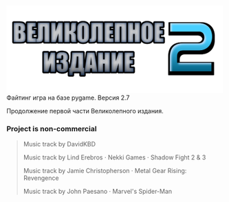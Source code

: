 ![](assets/images/UI/logo.png)
Файтинг игра на базе pygame. Версия 2.7

Продолжение первой части Великолепного издания.

### Project is non-commercial

> Music track by DavidKBD
> 
> Music track by Lind Erebros · Nekki Games · Shadow Fight 2 & 3
> 
> Music track by Jamie Christopherson · Metal Gear Rising: Revengence
> 
> Music track by John Paesano · Marvel's Spider-Man
